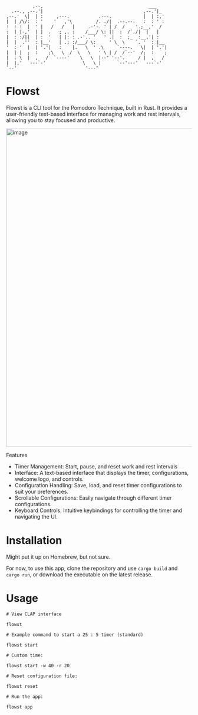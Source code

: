 
                                                              
```                                                            
          ,--,                                        ___     
  .--., ,--.'|                                      ,--.'|_   
,--.'  \|  | :     ,---.           .---.            |  | :,'  
|  | /\/:  : '    '   ,'\         /. ./|  .--.--.   :  : ' :  
:  : :  |  ' |   /   /   |     .-'-. ' | /  /    '.;__,'  /   
:  | |-,'  | |  .   ; ,. :    /___/ \: ||  :  /`./|  |   |    
|  : :/||  | :  '   | |: : .-'.. '   ' .|  :  ;_  :__,'| :    
|  |  .''  : |__'   | .; :/___/ \:     ' \  \    `. '  : |__  
'  : '  |  | '.'|   :    |.   \  ' .\     `----.   \|  | '.'| 
|  | |  ;  :    ;\   \  /  \   \   ' \ | /  /`--'  /;  :    ; 
|  : \  |  ,   /  `----'    \   \  |--" '--'.     / |  ,   /  
|  |,'   ---`-'              \   \ |      `--'---'   ---`-'   
`--'                          '---"                           
 ```                                                             


# Flowst
Flowst is a CLI tool for the Pomodoro Technique, built in Rust. It provides a user-friendly text-based interface for managing work and rest intervals, allowing you to stay focused and productive.

<img width="863" alt="image" src="https://github.com/ben-toker/flowst/assets/117331544/9414b955-e884-4b3c-a586-f1181bd73fd5">


Features
- Timer Management: Start, pause, and reset work and rest intervals
- Interface: A text-based interface that displays the timer, configurations, welcome logo, and controls.
- Configuration Handling: Save, load, and reset timer configurations to suit your preferences.
- Scrollable Configurations: Easily navigate through different timer configurations.
- Keyboard Controls: Intuitive keybindings for controlling the timer and navigating the UI.

# Installation
Might put it up on Homebrew, but not sure.

For now, to use this app, clone the repository and use  ``cargo build`` and ``cargo run``, or 
download the executable on the latest release.

# Usage
```
# View CLAP interface

flowst

# Example command to start a 25 : 5 timer (standard)

flowst start

# Custom time:

flowst start -w 40 -r 20

# Reset configuration file:

flowst reset

# Run the app:

flowst app


```

